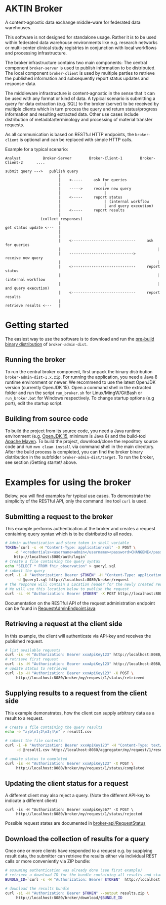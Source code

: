 AKTIN Broker 
============
A content-agnostic data exchange middle-ware for federated data warehouses.

This software is not designed for standalone usage. Rather it is to be used within federated
data warehouse environments like e.g. research networks or multi-center clinical study registries 
in conjunction with local workflows and processing infrastructure.

The broker infrastructure contains two main components: The central component `broker-server` is used to publish information to be distributed. The local component `broker-client` is used by multiple parties to retrieve the published information and subsequently report status updates and response-data.

The middleware infrastructure is content-agnostic in the sense that it can be used with 
any format or kind of data. A typical scenario is submitting a query for data extraction (e.g. SQL) to the broker (server) to be received by multiple clients which in turn process the query and return status/progress information and resulting extracted data. Other use cases include distribution of metadata/terminology and processing of material transfer requests.


As all communication is based on RESTful HTTP endpoints, the `broker-client` is optional and can be replaced with simple HTTP calls.


Example for a typical scenario:
```
Analyst          Broker-Server        Broker-Client-1        Broker-Client-2      ....

submit query --->   publish query
                        |
                        |    <-----     ask for queries
                        |                    |
                        |    ----->     receive new query
                        |                    |
                        |    <-----     report status
                        |                    | (internal workflow 
                        |                    | and query execution)
                        |    <-----     report results
                        |
                (collect responses)
                        |
get status update <---  |
                        |
                        |
                        |    <-----------------------------     ask for queries
                        |                                            |
                        |    ----------------------------->     receive new query
                        |                                            |
                        |    <-----------------------------     report status
                        |                                            | (internal workflow 
                        |                                            | and query execution)
                        |    <-----------------------------     report results
                        |
retrieve results <---   |

```



Getting started
===============
The easiest way to use the software is to download and run the [pre-build binary distribution](../../releases) of  `broker-admin-dist`.

Running the broker
------------------
To run the central broker component, first unpack the binary distribution `broker-admin-dist-1.x.zip`. For running the application, you need a Java 8 runtime environment or newer. We recommend to use the latest OpenJDK version (currently OpenJDK 15). Open a command shell in the extracted folder and run the script `run_broker.sh` for Linux/MingW/GitBash or `run_broker.bat` for Windows respectively. To change startup options (e.g port), edit the startup script.


Building from source code
-------------------------
To build the project from its source code, you need a Java runtime environment (e.g. [OpenJDK 15](https://jdk.java.net/15/), minimum is Java 8) and the build-tool [Apache Maven](https://maven.apache.org/download.cgi). To build the project, download/clone the repository source code and run `mvn clean install` via command shell in the main directory. After the build process is completed, you can find the broker binary distribution in the subfolder `broker-admin-dist/target`. To run the broker, see section /Getting startet/ above.



Examples for using the broker
=============================

Below, you will find examples for typical use cases. To demonstrate the simplicity of the RESTful API, only the command line tool `curl` is used.

Submitting a request to the broker
------------------------------
This example performs authentication at the broker and creates a request containing query syntax which is to be distributed to all nodes.
```bash
# Admin authentication and store token in shell variable
TOKEN=`curl -s -H "Content-Type: application/xml" -X POST \
    -d '<credentials><username>admin</username><password>CHANGEME</password></credentials>' \
    http://localhost:8080/auth/login`
# Create a file containing the query syntax
echo "SELECT * FROM fhir_observation" > query1.sql
# submit the query
curl -i -H "Authorization: Bearer $TOKEN" -H "Content-Type: application/sql" -X POST \
     -d @query1.sql http://localhost:8080/broker/request
# the response will contain a Location header for the newly created request. 
# We will use this location below to publish the request
curl -si -H "Authorization: Bearer $TOKEN" -X POST http://localhost:8080/broker/request/1/publish

```
Documentation on the RESTful API of the request administration endpoint can be found in [RequestAdminEndpoint.java](broker-server/src/main/java/org/aktin/broker/RequestAdminEndpoint.java)


Retrieving a request at the client side
---------------------------------------
In this example, the client will authenticate via API-key and receives the published request.
```bash
# list available requests
curl -is -H "Authorization: Bearer xxxApiKey123" http://localhost:8080/broker/my/request
# retrieve first request
curl -is -H "Authorization: Bearer xxxApiKey123" http://localhost:8080/broker/my/request/1
# update status to retrieved
curl -is -H "Authorization: Bearer xxxApiKey123" -X POST \
     http://localhost:8080/broker/my/request/1/status/retrieved
```

Supplying results to a request from the client side
---------------------------------------------------
This example demonstrates, how the client can supply arbitrary data as a result to a request.
```bash
# Create a file containing the query results
echo -e "a;b\n1;2\n3;4\n" > result1.csv

# submit the file contents
curl -i -H "Authorization: Bearer xxxApiKey123" -H "Content-Type: text/csv" -X PUT \
     -d @result1.csv http://localhost:8080/aggregator/my/request/1/result

# update status to completed
curl -is -H "Authorization: Bearer xxxApiKey123" -X POST \
     http://localhost:8080/broker/my/request/1/status/completed

```



Updating the client status for a request
----------------------------------------
A different client may also reject a query. (Note the different API-key to indicate a different client)
```
curl -is -H "Authorization: Bearer xxxApiKey567" -X POST \
     http://localhost:8080/broker/my/request/1/status/rejected
```
Possible request states are documented in [broker-api/RequestStatus](broker-api/src/main/java/org/aktin/broker/xml/RequestStatus.java)



Download the collection of results for a query
----------------------------------------------
Once one or more clients have responded to a request e.g. by supplying result data,
the submitter can retrieve the results either via individual REST calls or more conveniently
via ZIP bundle:

```bash
# assuming authentication was already done (see first example)
# retrieve a download ID for the bundle containing all results and status updates
BUNDLE_ID=`curl -s -H "Authorization: Bearer $TOKEN"  http://localhost:8080/broker/export/request-bundle/1`

# download the results bundle
curl -si -H "Authorization: Bearer $TOKEN" --output results.zip \
     http://localhost:8080/broker/download/$BUNDLE_ID 

```

